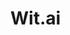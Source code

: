 # Wit.ai

<!--[metadata]: {"description": "Voice analytics, databases, and more third-party integrations for building voice apps with Jovo",
"route": "asr-nlu-slu/wit-ai" }-->
